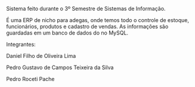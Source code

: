 Sistema feito durante o 3º Semestre de Sistemas de Informação.

É uma ERP de nicho para adegas, onde temos todo o controle de estoque, funcionários, produtos e cadastro de vendas. As informações são guardadas em um banco de dados do no MySQL.

Integrantes:

Daniel Filho de Oliveira Lima

Pedro Gustavo de Campos Teixeira da Silva

Pedro Roceti Pache
